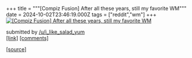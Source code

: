 +++
title = """[Compiz Fusion] After all these years, still my favorite WM"""
date = 2024-10-02T23:46:19.000Z
tags = ["reddit","wm"]
+++
[![[Compiz Fusion] After all these years, still my favorite WM](https://b.thumbs.redditmedia.com/1vA9aybxIpYgiJBgNumfP7MIOG2XxKxVfbUXFHMisSQ.jpg "[Compiz Fusion] After all these years, still my favorite WM")](https://www.reddit.com/r/unixporn/comments/1fuugcp/compiz_fusion_after_all_these_years_still_my/)

submitted by [/u/i\_like\_salad\_yum](https://www.reddit.com/user/i_like_salad_yum)  
[\[link\]](https://www.reddit.com/gallery/1fuugcp) [\[comments\]](https://www.reddit.com/r/unixporn/comments/1fuugcp/compiz_fusion_after_all_these_years_still_my/)

[[source]](https://www.reddit.com/r/unixporn/comments/1fuugcp/compiz_fusion_after_all_these_years_still_my/)
